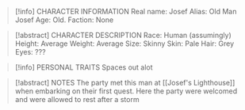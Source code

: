 
> [!info] CHARACTER INFORMATION
> Real name: Josef
> Alias: Old Man Josef
> Age: Old.
> Faction: None
> 

> [!abstract] CHARACTER DESCRIPTION
> Race: Human (assumingly)
> Height: Average
> Weight: Average
> Size: Skinny
> Skin: Pale
> Hair: Grey
> Eyes: ???

> [!info] PERSONAL TRAITS
>Spaces out alot

> [!abstract] NOTES
> The party met this man at [[Josef's Lighthouse]] when embarking on their first quest. Here the party were welcomed and were allowed to rest after a storm
